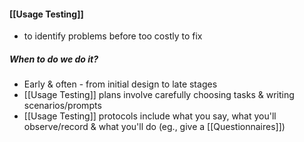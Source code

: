 #### [[Usage Testing]]
 - to identify problems before too costly to fix
##### When to do we do it?
 - Early & often - from initial design to late stages
 - [[Usage Testing]] plans involve carefully choosing tasks & writing scenarios/prompts
 - [[Usage Testing]] protocols include what you say, what you'll observe/record & what you'll do (eg., give a [[Questionnaires]])
